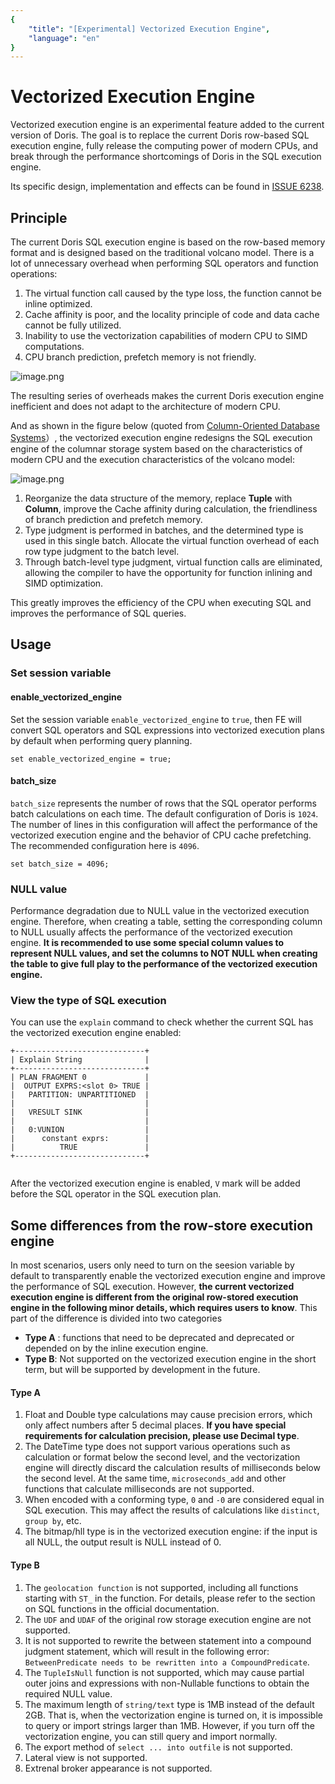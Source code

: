 ```yaml
---
{
    "title": "[Experimental] Vectorized Execution Engine",
    "language": "en"
}
---
```


<!-- 
Licensed to the Apache Software Foundation (ASF) under one
or more contributor license agreements.  See the NOTICE file
distributed with this work for additional information
regarding copyright ownership.  The ASF licenses this file
to you under the Apache License, Version 2.0 (the
"License"); you may not use this file except in compliance
with the License.  You may obtain a copy of the License at

  http://www.apache.org/licenses/LICENSE-2.0

Unless required by applicable law or agreed to in writing,
software distributed under the License is distributed on an
"AS IS" BASIS, WITHOUT WARRANTIES OR CONDITIONS OF ANY
KIND, either express or implied.  See the License for the
specific language governing permissions and limitations
under the License.
-->

# Vectorized Execution Engine

Vectorized execution engine is an experimental feature added to the current version of Doris. The goal is to replace the current Doris row-based SQL execution engine, fully release the computing power of modern CPUs, and break through the performance shortcomings of Doris in the SQL execution engine.

Its specific design, implementation and effects can be found in [ISSUE 6238](https://github.com/apache/incubator-doris/issues/6238).


## Principle

The current Doris SQL execution engine is based on the row-based memory format and is designed based on the traditional volcano model. There is a lot of unnecessary overhead when performing SQL operators and function operations:
1. The virtual function call caused by the type loss, the function cannot be inline optimized.
2. Cache affinity is poor, and the locality principle of code and data cache cannot be fully utilized.
3. Inability to use the vectorization capabilities of modern CPU to SIMD  computations.
4. CPU branch prediction, prefetch memory is not friendly.

![image.png](/images/vectorized-execution-engine1.png)

The resulting series of overheads makes the current Doris execution engine inefficient and does not adapt to the architecture of modern CPU.


And as shown in the figure below (quoted from [Column-Oriented
Database Systems](https://web.stanford.edu/class/cs346/2015/notes/old/column.pdf)）, the vectorized execution engine redesigns the SQL execution engine of the columnar storage system based on the characteristics of modern CPU and the execution characteristics of the volcano model:

![image.png](/images/vectorized-execution-engine2.png)

1. Reorganize the data structure of the memory, replace **Tuple** with **Column**, improve the Cache affinity during calculation, the friendliness of branch prediction and prefetch memory.
2. Type judgment is performed in batches, and the determined type is used in this single batch. Allocate the virtual function overhead of each row type judgment to the batch level.
3. Through batch-level type judgment, virtual function calls are eliminated, allowing the compiler to have the opportunity for function inlining and SIMD optimization.

This greatly improves the efficiency of the CPU when executing SQL and improves the performance of SQL queries.

## Usage

### Set session variable

#### enable_vectorized_engine
Set the session variable `enable_vectorized_engine` to `true`, then FE will convert SQL operators and SQL expressions into vectorized execution plans by default when performing query planning.
```
set enable_vectorized_engine = true;
```

#### batch_size
`batch_size` represents the number of rows that the SQL operator performs batch calculations on each time. The default configuration of Doris is `1024`. The number of lines in this configuration will affect the performance of the vectorized execution engine and the behavior of CPU cache prefetching. The recommended configuration here is `4096`.

```
set batch_size = 4096;
```

### NULL value
Performance degradation due to NULL value ​​in the vectorized execution engine. Therefore, when creating a table, setting the corresponding column to NULL usually affects the performance of the vectorized execution engine. **It is recommended to use some special column values ​​to represent NULL values, and set the columns to NOT NULL when creating the table to give full play to the performance of the vectorized execution engine.**

### View the type of SQL execution


You can use the `explain` command to check whether the current SQL has the vectorized execution engine enabled:

```
+-----------------------------+
| Explain String              |
+-----------------------------+
| PLAN FRAGMENT 0             |
|  OUTPUT EXPRS:<slot 0> TRUE |
|   PARTITION: UNPARTITIONED  |
|                             |
|   VRESULT SINK              |
|                             |
|   0:VUNION                  |
|      constant exprs:        |
|          TRUE               |
+-----------------------------+
                                       
```

After the vectorized execution engine is enabled,  `V` mark will be added before the SQL operator in the SQL execution plan.

## Some differences from the row-store execution engine

In most scenarios, users only need to turn on the seesion variable by default to transparently enable the vectorized execution engine and improve the performance of SQL execution. However, **the current vectorized execution engine is different from the original row-stored execution engine in the following minor details, which requires users to know**. This part of the difference is divided into two categories

* **Type A** : functions that need to be deprecated and deprecated or depended on by the inline execution engine.
* **Type B**: Not supported on the vectorized execution engine in the short term, but will be supported by development in the future.


#### Type A

1. Float and Double type calculations may cause precision errors, which only affect numbers after 5 decimal places. **If you have special requirements for calculation precision, please use Decimal type**.
2. The DateTime type does not support various operations such as calculation or format below the second level, and the vectorization engine will directly discard the calculation results of milliseconds below the second level. At the same time, `microseconds_add` and other functions that calculate milliseconds are not supported.
3. When encoded with a conforming type, `0` and `-0` are considered equal in SQL execution. This may affect the results of calculations like `distinct`, `group by`, etc.
4. The bitmap/hll type is in the vectorized execution engine: if the input is all NULL, the output result is NULL instead of 0.

#### Type B

1. The `geolocation function` is not supported, including all functions starting with `ST_` in the function. For details, please refer to the section on SQL functions in the official documentation.
2. The `UDF` and `UDAF` of the original row storage execution engine are not supported.
3. It is not supported to rewrite the between statement into a compound judgment statement, which will result in the following error: `BetweenPredicate needs to be rewritten into a CompoundPredicate`.
4. The `TupleIsNull` function is not supported, which may cause partial outer joins and expressions with non-Nullable functions to obtain the required NULL value.
5. The maximum length of `string/text` type is 1MB instead of the default 2GB. That is, when the vectorization engine is turned on, it is impossible to query or import strings larger than 1MB. However, if you turn off the vectorization engine, you can still query and import normally.
6. The export method of `select ... into outfile` is not supported.
7. Lateral view is not supported.
8. Extrenal broker appearance is not supported.
